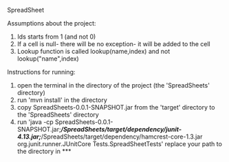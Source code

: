 SpreadSheet

Assumptions about the project:
1. Ids starts from 1 (and not 0)
2. If a cell is null- there will be no exception- it will be added to the cell
3. Lookup function is called lookup(name,index) and not lookup("name",index)


Instructions for running:
1. open the terminal in the directory of the project (the 'SpreadSheets' directory)
2. run 'mvn install' in the directory
3. copy SpreadSheets-0.0.1-SNAPSHOT.jar from the 'target' directory to the 'SpreadSheets' directory
3. run 'java -cp SpreadSheets-0.0.1-SNAPSHOT.jar;***/SpreadSheets/target/dependency/junit-4.13.jar;***/SpreadSheets/target/dependency/hamcrest-core-1.3.jar org.junit.runner.JUnitCore Tests.SpreadSheetTests' replace your path to the directory in ***
